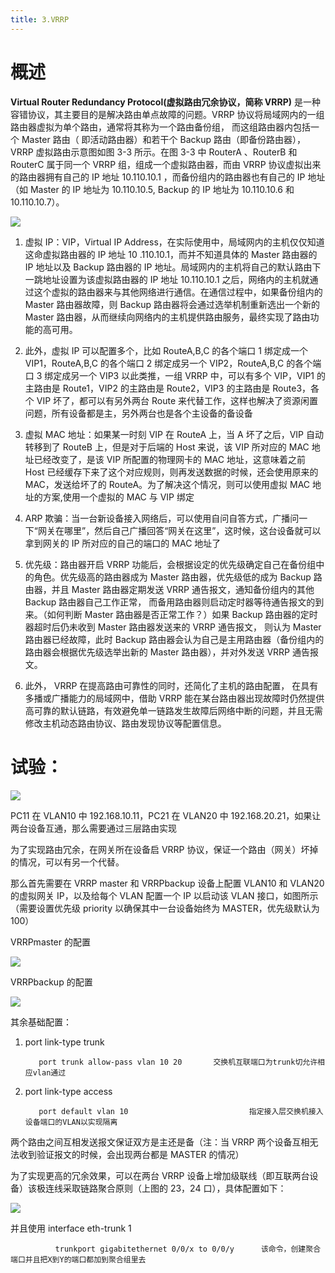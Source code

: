 ```yaml
---
title: 3.VRRP
---
```


# 概述

**Virtual Router Redundancy Protocol(虚拟路由冗余协议，简称 VRRP)** 是一种容错协议，其主要目的是解决路由单点故障的问题。VRRP 协议将局域网内的一组路由器虚拟为单个路由，通常将其称为一个路由备份组， 而这组路由器内包括一个 Master 路由（ 即活动路由器）和若干个 Backup 路由（即备份路由器）， VRRP 虚拟路由示意图如图 3-3 所示。在图 3-3 中 RouterA 、RouterB 和 RouterC 属于同一个 VRRP 组，组成一个虚拟路由器，而由 VRRP 协议虚拟出来的路由器拥有自己的 IP 地址 10.110.10.1 ，而备份组内的路由器也有自己的 IP 地址（如 Master 的 IP 地址为 10.110.10.5, Backup 的 IP 地址为 10.110.10.6 和 10.110.10.7）。

![](https://notes-learning.oss-cn-beijing.aliyuncs.com/cv6gcm/1616161487047-bb1bc9ee-9e3e-40a2-9a92-403553eb3520.jpeg)

1. 虚拟 IP：VIP，Virtual IP Address，在实际使用中，局域网内的主机仅仅知道这命虚拟路由器的 IP 地址 10 .110.10.1，而并不知道具体的 Master 路由器的 IP 地址以及 Backup 路由器的 IP 地址。局域网内的主机将自己的默认路由下一跳地址设置为该虚拟路由器的 IP 地址 10.110.10.1 之后，网络内的主机就通过这个虚拟的路由器来与其他网络进行通信。在通信过程中，如果备份组内的 Master 路由器故障，则 Backup 路由器将会通过选举机制重新选出一个新的 Master 路由器，从而继续向网络内的主机提供路由服务，最终实现了路由功能的高可用。

2. 此外，虚拟 IP 可以配置多个，比如 RouteA,B,C 的各个端口 1 绑定成一个 VIP1，RouteA,B,C 的各个端口 2 绑定成另一个 VIP2，RouteA,B,C 的各个端口 3 绑定成另一个 VIP3 以此类推，一组 VRRP 中，可以有多个 VIP，VIP1 的主路由是 Route1，VIP2 的主路由是 Route2，VIP3 的主路由是 Route3，各个 VIP 坏了，都可以有另外两台 Route 来代替工作，这样也解决了资源闲置问题，所有设备都是主，另外两台也是各个主设备的备设备

3. 虚拟 MAC 地址：如果某一时刻 VIP 在 RouteA 上，当 A 坏了之后，VIP 自动转移到了 RouteB 上，但是对于后端的 Host 来说，该 VIP 所对应的 MAC 地址已经改变了，是该 VIP 所配置的物理网卡的 MAC 地址，这意味着之前 Host 已经缓存下来了这个对应规则，则再发送数据的时候，还会使用原来的 MAC，发送给坏了的 RouteA。为了解决这个情况，则可以使用虚拟 MAC 地址的方案,使用一个虚拟的 MAC 与 VIP 绑定

4. ARP 欺骗：当一台新设备接入网络后，可以使用自问自答方式，广播问一下“网关在哪里”，然后自己广播回答“网关在这里”，这时候，这台设备就可以拿到网关的 IP 所对应的自己的端口的 MAC 地址了

5. 优先级：路由器开启 VRRP 功能后，会根据设定的优先级确定自己在备份组中的角色。优先级高的路由器成为 Master 路由器，优先级低的成为 Backup 路由器，并且 Master 路由器定期发送 VRRP 通告报文，通知备份组内的其他 Backup 路由器自己工作正常， 而备用路由器则启动定时器等待通告报文的到来。（如何判断 Master 路由器是否正常工作？）如果 Backup 路由器的定时器超时后仍未收到 Master 路由器发送来的 VRRP 通告报文， 则认为 Master 路由器已经故障，此时 Backup 路由器会认为自己是主用路由器（备份组内的路由器会根据优先级选举出新的 Master 路由器），并对外发送 VRRP 通告报文。

6. 此外， VRRP 在提高路由可靠性的同时，还简化了主机的路由配置， 在具有多播或广播能力的局域网中，借助 VRRP 能在某台路由器出现故障时仍然提供高可靠的默认链路，有效避免单一链路发生故障后网络中断的问题，并且无需修改主机动态路由协议、路由发现协议等配置信息。

# 试验：

![](https://notes-learning.oss-cn-beijing.aliyuncs.com/cv6gcm/1616161487021-bdc76b76-08cd-4480-b281-3230f6e829a3.jpeg)

PC11 在 VLAN10 中 192.168.10.11，PC21 在 VLAN20 中 192.168.20.21，如果让两台设备互通，那么需要通过三层路由实现

为了实现路由冗余，在网关所在设备启 VRRP 协议，保证一个路由（网关）坏掉的情况，可以有另一个代替。

那么首先需要在 VRRP master 和 VRRPbackup 设备上配置 VLAN10 和 VLAN20 的虚拟网关 IP，以及给每个 VLAN 配置一个 IP 以启动该 VLAN 接口，如图所示 （需要设置优先级 priority 以确保其中一台设备始终为 MASTER，优先级默认为 100）

VRRPmaster 的配置

![](https://notes-learning.oss-cn-beijing.aliyuncs.com/cv6gcm/1616161487070-34b33cb9-f96b-4142-934b-ad1261217e5d.jpeg)

VRRPbackup 的配置

![](https://notes-learning.oss-cn-beijing.aliyuncs.com/cv6gcm/1616161487028-8f6c1dca-c7d6-4dda-92cb-d00a1251a495.jpeg)

其余基础配置：

1.  port link-type trunk

           port trunk allow-pass vlan 10 20       交换机互联端口为trunk切允许相应vlan通过

2.  port link-type access

           port default vlan 10                           指定接入层交换机接入设备端口的VLAN以实现隔离

两个路由之间互相发送报文保证双方是主还是备（注：当 VRRP 两个设备互相无法收到验证报文的时候，会出现两台都是 MASTER 的情况）

为了实现更高的冗余效果，可以在两台 VRRP 设备上增加级联线（即互联两台设备）该极连线采取链路聚合原则（上图的 23，24 口），具体配置如下：

![](https://notes-learning.oss-cn-beijing.aliyuncs.com/cv6gcm/1616161487040-d85f0bfa-26c8-45f4-85a8-a7ab3a98234f.jpeg)

并且使用 interface eth-trunk 1

              trunkport gigabitethernet 0/0/x to 0/0/y      该命令，创建聚合端口并且把X到Y的端口都加到聚合组里去
